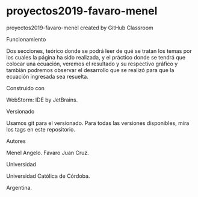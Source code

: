 # proyectos2019-favaro-menel
proyectos2019-favaro-menel created by GitHub Classroom

Funcionamiento 

Dos secciones, teórico donde se podrá leer de qué se tratan los temas por los cuales la página ha sido realizada, y el práctico donde se tendrá que colocar una ecuación, veremos el resultado y su respectivo gráfico y tambián podremos observar el desarrollo que se realizó para que la ecuación ingresada sea resuelta.

Construido con

WebStorm: IDE by JetBrains.

Versionado

Usamos git para el versionado. Para todas las versiones disponibles, mira los tags en este repositorio.

Autores

Menel Angelo.
Favaro Juan Cruz.

Universidad

Universidad Católica de Córdoba.

Argentina.
